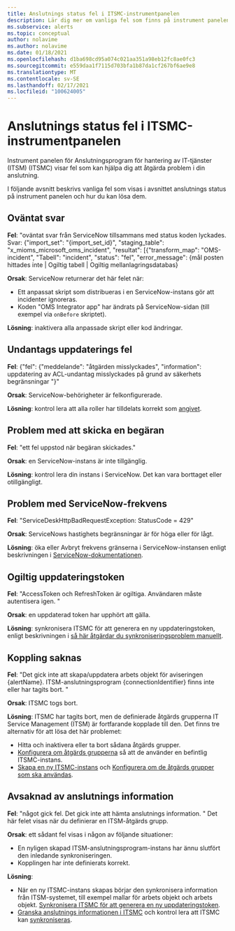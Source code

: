 ```yaml
---
title: Anslutnings status fel i ITSMC-instrumentpanelen
description: Lär dig mer om vanliga fel som finns på instrument panelen för Anslutningsprogram för hantering av IT-tjänster (ITSM).
ms.subservice: alerts
ms.topic: conceptual
author: nolavime
ms.author: nolavime
ms.date: 01/18/2021
ms.openlocfilehash: d1ba698cd95a074c021aa351a98eb12fc8ae0fc3
ms.sourcegitcommit: e559daa1f7115d703bfa1b87da1cf267bf6ae9e8
ms.translationtype: MT
ms.contentlocale: sv-SE
ms.lasthandoff: 02/17/2021
ms.locfileid: "100624005"
---
```

# <a name="connector-status-errors-in-the-itsmc-dashboard"></a>Anslutnings status fel i ITSMC-instrumentpanelen

Instrument panelen för Anslutningsprogram för hantering av IT-tjänster (ITSM) (ITSMC) visar fel som kan hjälpa dig att åtgärda problem i din anslutning.

I följande avsnitt beskrivs vanliga fel som visas i avsnittet anslutnings status på instrument panelen och hur du kan lösa dem.

## <a name="unexpected-response"></a>Oväntat svar

**Fel**: "oväntat svar från ServiceNow tillsammans med status koden lyckades. Svar: {"import_set": "{import_set_id}", "staging_table": "x_mioms_microsoft_oms_incident", "resultat": [{"transform_map": "OMS-incident", "Tabell": "incident", "status": "fel", "error_message": {mål posten hittades inte | Ogiltig tabell | Ogiltig mellanlagringsdatabas}

**Orsak**: ServiceNow returnerar det här felet när:

* Ett anpassat skript som distribueras i en ServiceNow-instans gör att incidenter ignoreras.
* Koden "OMS Integrator app" har ändrats på ServiceNow-sidan (till exempel via `onBefore` skriptet).

**Lösning**: inaktivera alla anpassade skript eller kod ändringar.

## <a name="exception-update-failure"></a>Undantags uppdaterings fel

**Fel**: {"fel": {"meddelande": "åtgärden misslyckades", "information": uppdatering av ACL-undantag misslyckades på grund av säkerhets begränsningar "}"

**Orsak**: ServiceNow-behörigheter är felkonfigurerade.

**Lösning**: kontrol lera att alla roller har tilldelats korrekt som [angivet](itsmc-connections-servicenow.md#install-the-user-app-and-create-the-user-role).

## <a name="problem-sending-a-request"></a>Problem med att skicka en begäran

**Fel**: "ett fel uppstod när begäran skickades."

**Orsak**: en ServiceNow-instans är inte tillgänglig.

**Lösning**: kontrol lera din instans i ServiceNow. Det kan vara borttaget eller otillgängligt.

## <a name="servicenow-rate-problem"></a>Problem med ServiceNow-frekvens

**Fel**: "ServiceDeskHttpBadRequestException: StatusCode = 429"

**Orsak**: ServiceNows hastighets begränsningar är för höga eller för lågt.

**Lösning**: öka eller Avbryt frekvens gränserna i ServiceNow-instansen enligt beskrivningen i [ServiceNow-dokumentationen](https://docs.servicenow.com/bundle/london-application-development/page/integrate/inbound-rest/task/investigate-rate-limit-violations.html).

## <a name="invalid-refresh-token"></a>Ogiltig uppdateringstoken

**Fel**: "AccessToken och RefreshToken är ogiltiga. Användaren måste autentisera igen. "

**Orsak**: en uppdaterad token har upphört att gälla.

**Lösning**: synkronisera ITSMC för att generera en ny uppdateringstoken, enligt beskrivningen i [så här åtgärdar du synkroniseringsproblem manuellt](./itsmc-resync-servicenow.md).

## <a name="missing-connector"></a>Koppling saknas

**Fel**: "Det gick inte att skapa/uppdatera arbets objekt för aviseringen {alertName}. ITSM-anslutningsprogram {connectionIdentifier} finns inte eller har tagits bort. "

**Orsak**: ITSMC togs bort.

**Lösning**: ITSMC har tagits bort, men de definierade åtgärds grupperna IT Service Management (ITSM) är fortfarande kopplade till den. Det finns tre alternativ för att lösa det här problemet:

* Hitta och inaktivera eller ta bort sådana åtgärds grupper.
* [Konfigurera om åtgärds grupperna](./itsmc-definition.md#create-itsm-work-items-from-azure-alerts) så att de använder en befintlig ITSMC-instans.
* [Skapa en ny ITSMC-instans](./itsmc-definition.md#create-an-itsm-connection) och [Konfigurera om de åtgärds grupper som ska användas](itsmc-definition.md#create-itsm-work-items-from-azure-alerts).

## <a name="lack-of-connection-details"></a>Avsaknad av anslutnings information

**Fel**: "något gick fel. Det gick inte att hämta anslutnings information. " Det här felet visas när du definierar en ITSM-åtgärds grupp.

**Orsak**: ett sådant fel visas i någon av följande situationer:

* En nyligen skapad ITSM-anslutningsprogram-instans har ännu slutfört den inledande synkroniseringen.
* Kopplingen har inte definierats korrekt.

**Lösning**: 

* När en ny ITSMC-instans skapas börjar den synkronisera information från ITSM-systemet, till exempel mallar för arbets objekt och arbets objekt. [Synkronisera ITSMC för att generera en ny uppdateringstoken](./itsmc-resync-servicenow.md).
* [Granska anslutnings informationen i ITSMC](./itsmc-connections-servicenow.md#create-a-connection) och kontrol lera att ITSMC kan [synkroniseras](./itsmc-resync-servicenow.md).
